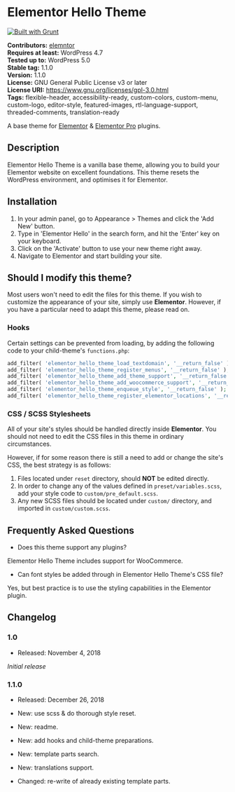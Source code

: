 # Elementor Hello Theme 
[![Built with Grunt](http://cdn.gruntjs.com/builtwith.svg)](http://google.com.au/)

**Contributors:** [elemntor](https://profiles.wordpress.org/elemntor)  
**Requires at least:** WordPress 4.7  
**Tested up to:** WordPress 5.0  
**Stable tag:** 1.1.0  
**Version:** 1.1.0  
**License:** GNU General Public License v3 or later  
**License URI:** https://www.gnu.org/licenses/gpl-3.0.html  
**Tags:** flexible-header, accessibility-ready, custom-colors, custom-menu, custom-logo, editor-style, featured-images, rtl-language-support, threaded-comments, translation-ready  

A base theme for [Elementor](https://elementor.com) & [Elementor Pro](https://elementor.com/pro) plugins.

## Description ##

Elementor Hello Theme is a vanilla base theme, allowing you to build your Elementor website on excellent foundations. This theme resets the WordPress environment, and optimises it for Elementor.

## Installation ##

1. In your admin panel, go to Appearance > Themes and click the 'Add New' button.
2. Type in 'Elementor Hello' in the search form, and hit the 'Enter' key on your keyboard.
3. Click on the 'Activate' button to use your new theme right away.
4. Navigate to Elementor and start building your site.

## Should I modify this theme? ##

Most users won't need to edit the files for this theme. If you wish to customize the appearance of your site, simply use **Elementor**. However, if you have a particular need to adapt this theme, please read on.

### Hooks ###
Certain settings can be prevented from loading, by adding the following code to your child-theme's `functions.php`:

```php
add_filter( 'elementor_hello_theme_load_textdomain', '__return_false' ); // Load the theme's textdomain
add_filter( 'elementor_hello_theme_register_menus', '__return_false' ); // Register the theme's default menu location
add_filter( 'elementor_hello_theme_add_theme_support', '__return_false' ); // Register the theme's supported features
add_filter( 'elementor_hello_theme_add_woocommerce_support', '__return_false' ); // Register WooCommerce features, including product-gallery zoom, swipe & lightbox features
add_filter( 'elementor_hello_theme_enqueue_style', '__return_false' ); // Enqueue style
add_filter( 'elementor_hello_theme_register_elementor_locations', '__return_false' ); // Register elementor settings
```

### CSS / SCSS Stylesheets ###

All of your site's styles should be handled directly inside **Elementor**. You should not need to edit the CSS files in this theme in ordinary circumstances.

However, if for some reason there is still a need to add or change the site's CSS, the best strategy is as follows:
1. Files located under `reset` directory, should **NOT** be edited directly.
2. In order to change any of the values defined in `preset/variables.scss`, add your style code to `custom/pre_default.scss`.
3. Any new SCSS files should be located under `custom/` directory, and imported in `custom/custom.scss`.

## Frequently Asked Questions ##

* Does this theme support any plugins?

Elementor Hello Theme includes support for WooCommerce.

* Can font styles be added through in Elementor Hello Theme's CSS file?

Yes, but best practice is to use the styling capabilities in the Elementor plugin.

## Changelog ##

### 1.0 ###
* Released: November 4, 2018

*Initial release*

### 1.1.0 ###
* Released: December 26, 2018

* New: use scss & do thorough style reset.
* New: readme.
* New: add hooks and child-theme preparations.
* New: template parts search.
* New: translations support.
* Changed: re-write of already existing template parts.
